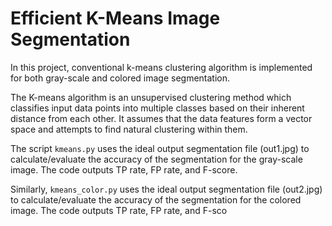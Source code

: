 # Efficient K-Means Image Segmentation

In this project, conventional k-means clustering algorithm is implemented for both gray-scale and colored image segmentation.

The K-means algorithm is an unsupervised clustering method which classifies input data points into multiple classes based on their inherent distance from each other. It assumes that the data features form a vector space and attempts to find natural clustering within them.

The script `kmeans.py` uses the ideal output segmentation file (out1.jpg) to calculate/evaluate the accuracy of the segmentation for the gray-scale image. The code outputs TP rate, FP rate, and F-score.

Similarly, `kmeans_color.py` uses the ideal output segmentation file (out2.jpg) to calculate/evaluate the accuracy of the segmentation for the colored image. The code outputs TP rate, FP rate, and F-sco